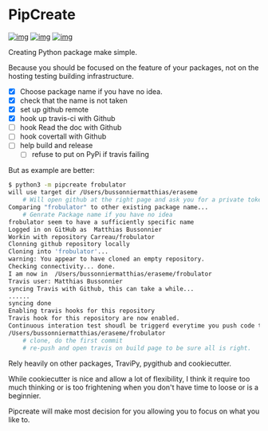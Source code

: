 # PipCreate

[![img](https://badge.fury.io/py/PipCreate.png)](http://badge.fury.io/py/PipCreate)
[![img](https://api.travis-ci.org/Carreau/PipCreate.png?branch=master)](https://travis-ci.org/Carreau/PipCreate)
[![img](https://pypip.in/d/PipCreate/badge.png)](https://pypi.python.org/pypi/PipCreate)


Creating Python package make simple. 

Because you should be focused on the feature of your packages, not on the hosting
testing building infrastructure.

 - [x] Choose package name if you have no idea.
 - [x] check that the name is not taken
 - [x] set up github remote
 - [x] hook up travis-ci with Github
 - [ ] hook Read the doc with Github
 - [ ] hook covertall with Github
 - [ ] help build and release
   - [ ] refuse to put on PyPi if travis failing

But as example are better:

```bash
$ python3 -m pipcreate frobulator
will use target dir /Users/bussonniermatthias/eraseme
    # Will open github at the right page and ask you for a private token at first launch.
Comparing "frobulator" to other existing package name...
    # Genrate Package name if you have no idea
frobulator seem to have a sufficiently specific name
Logged in on GitHub as  Matthias Bussonnier
Workin with repository Carreau/frobulator
Clonning github repository locally
Cloning into 'frobulator'...
warning: You appear to have cloned an empty repository.
Checking connectivity... done.
I am now in  /Users/bussonniermatthias/eraseme/frobulator
Travis user: Matthias Bussonnier
syncing Travis with Github, this can take a while...
......
syncing done
Enabling travis hooks for this repository
Travis hook for this repository are now enabled.
Continuous interation test shoudl be triggerd everytime you push code to github
/Users/bussonniermatthias/eraseme/frobulator
    # clone, do the first commit
    # re-push and open travis on build page to be sure all is right.
```

Rely heavily on other packages, TraviPy, pygithub and cookiecutter.

While cookiecutter is nice and allow a lot of flexibility, I think it require too much thinking
or is too frightening when you don't have time to loose or is a beginnier.

Pipcreate will make most decision for you allowing you to focus on what you like to. 
